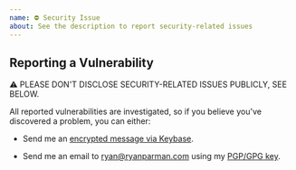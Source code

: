 ```yaml
---
name: ⛔ Security Issue
about: See the description to report security-related issues
---
```


## Reporting a Vulnerability

⚠ PLEASE DON'T DISCLOSE SECURITY-RELATED ISSUES PUBLICLY, SEE BELOW.

All reported vulnerabilities are investigated, so if you believe you've discovered a problem, you can either:

* Send me an [encrypted message via Keybase](https://keybase.io/encrypt#skyzyx).

* Send me an email to <ryan@ryanparman.com> using my [PGP/GPG key](https://keybase.io/skyzyx/key.asc).
